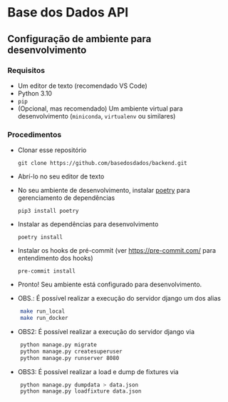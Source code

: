 # Base dos Dados API

## Configuração de ambiente para desenvolvimento

### Requisitos

- Um editor de texto (recomendado VS Code)
- Python 3.10
- `pip`
- (Opcional, mas recomendado) Um ambiente virtual para desenvolvimento (`miniconda`, `virtualenv` ou similares)

### Procedimentos

- Clonar esse repositório

  ```
  git clone https://github.com/basedosdados/backend.git
  ```

- Abrí-lo no seu editor de texto

- No seu ambiente de desenvolvimento, instalar [poetry](https://python-poetry.org/) para gerenciamento de dependências

    ```
    pip3 install poetry
    ```

- Instalar as dependências para desenvolvimento

    ```
    poetry install
    ```

- Instalar os hooks de pré-commit (ver https://pre-commit.com/ para entendimento dos hooks)

    ```
    pre-commit install
    ```

- Pronto! Seu ambiente está configurado para desenvolvimento.

* OBS.: É possível realizar a execução do servidor django um dos alias
```sh
    make run_local
    make run_docker
```

* OBS2: É possível realizar a execução do servidor django via
```sh
    python manage.py migrate
    python manage.py createsuperuser
    python manage.py runserver 8080
```

* OBS3: É possível realizar a load e dump de fixtures via
```sh
    python manage.py dumpdata > data.json
    python manage.py loadfixture data.json
```
